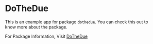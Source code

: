 # DoTheDue

This is an example app for package `dothedue`. You can check this out to know more about the package.

For Package Information, Visit [DoTheDue](https://www.npmjs.com/package/dothedue)
